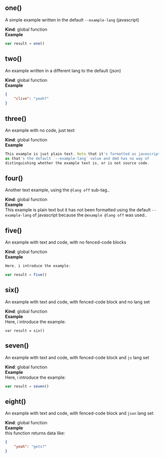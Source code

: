 <a name="one"></a>

## one()
A simple example written in the default `--example-lang` (javascript)

**Kind**: global function  
**Example**  
```js
var result = one()
```
<a name="two"></a>

## two()
An example written in a different lang to the default (json)

**Kind**: global function  
**Example**  
```json
{
    "clive": "yeah?"
}
```
<a name="three"></a>

## three()
An example with no code, just text

**Kind**: global function  
**Example**  
```js
This example is just plain text. Note that it's formatted as javascript
as that's the default `--example-lang` value and dmd has no way of 
distinguishing whether the example text is, or is not source code.
```
<a name="four"></a>

## four()
Another text example, using the `@lang off` sub-tag..

**Kind**: global function  
**Example**  
This example is plain text but it has not been formatted using the default 
`--example-lang` of javascript because the `@example @lang off` was used..
<a name="five"></a>

## five()
An example with text and code, with no fenced-code blocks

**Kind**: global function  
**Example**  
```js
Here, i introduce the example: 

var result = five()
```
<a name="six"></a>

## six()
An example with text and code, with fenced-code block and no lang set

**Kind**: global function  
**Example**  
Here, i introduce the example: 

```
var result = six()
```
<a name="seven"></a>

## seven()
An example with text and code, with fenced-code block and `js` lang set

**Kind**: global function  
**Example**  
Here, i introduce the example: 

```js
var result = seven()
```
<a name="eight"></a>

## eight()
An example with text and code, with fenced-code block and `json` lang set

**Kind**: global function  
**Example**  
this function returns data like:

```json
{
    "yeah": "gets?"
}
```
